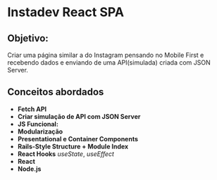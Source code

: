 # Instadev React SPA

## Objetivo:

Criar uma página similar a do Instagram pensando no Mobile First e recebendo dados e enviando de uma API(simulada) criada com JSON Server. 

## Conceitos abordados
- **Fetch API**
- **Criar simulação de API com JSON Server**
- **JS Funcional:**
- **Modularização**
- **Presentational e Container Components**
- **Rails-Style Structure + Module Index**
- **React Hooks** *useState*, *useEffect*
- **React**
- **Node.js**